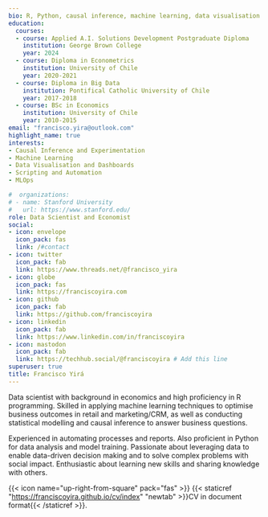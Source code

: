 ```yaml
---
bio: R, Python, causal inference, machine learning, data visualisation.
education:
  courses:
  - course: Applied A.I. Solutions Development Postgraduate Diploma
    institution: George Brown College
    year: 2024
  - course: Diploma in Econometrics
    institution: University of Chile
    year: 2020-2021
  - course: Diploma in Big Data
    institution: Pontifical Catholic University of Chile
    year: 2017-2018
  - course: BSc in Economics
    institution: University of Chile
    year: 2010-2015
email: "francisco.yira@outlook.com"
highlight_name: true
interests:
- Causal Inference and Experimentation
- Machine Learning
- Data Visualisation and Dashboards
- Scripting and Automation
- MLOps

#  organizations:
# - name: Stanford University
#   url: https://www.stanford.edu/
role: Data Scientist and Economist
social:
- icon: envelope
  icon_pack: fas
  link: /#contact
- icon: twitter
  icon_pack: fab
  link: https://www.threads.net/@francisco_yira
- icon: globe
  icon_pack: fas
  link: https://franciscoyira.com
- icon: github
  icon_pack: fab
  link: https://github.com/franciscoyira
- icon: linkedin
  icon_pack: fab
  link: https://www.linkedin.com/in/franciscoyira
- icon: mastodon 
  icon_pack: fab
  link: https://techhub.social/@franciscoyira # Add this line
superuser: true
title: Francisco Yirá
---
```


Data scientist with background in economics and high proficiency in R programming. Skilled in applying machine learning techniques to optimise business outcomes in retail and marketing/CRM, as well as conducting statistical modelling and causal inference to answer business questions.

Experienced in automating processes and reports. Also proficient in Python for data analysis and model training. Passionate about leveraging data to enable data-driven decision making and to solve complex problems with social impact. Enthusiastic about learning new skills and sharing knowledge with others.

{{< icon name="up-right-from-square" pack="fas" >}} {{< staticref "https://franciscoyira.github.io/cv/index" "newtab" >}}CV in document format{{< /staticref >}}.
